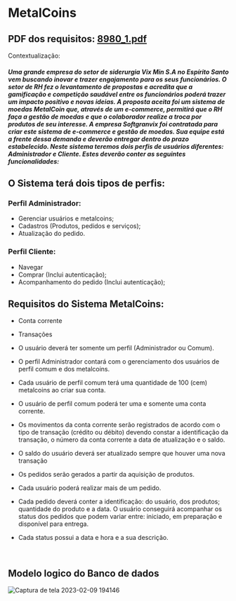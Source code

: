 # MetalCoins

PDF dos requisitos: [8980_1.pdf](https://github.com/gladsonsimoes/MetalCoins/files/10849737/8980_1.pdf)
---

Contextualização:
<h5> Uma grande empresa do setor de siderurgia Vix Min S.A no Espírito Santo vem buscando inovar e trazer engajamento para os seus funcionários. O setor de 
RH fez o levantamento de propostas e acredita que a gamificação e competição saudável entre os funcionários poderá trazer um impacto positivo e novas 
ideias. A proposta aceita foi um sistema de moedas MetalCoin que, através de um e-commerce, permitirá que o RH faça a gestão de moedas e que o 
colaborador realize a troca por produtos de seu interesse.
A empresa Softgranvix foi contratada para criar este sistema de e-commerce e gestão de moedas. Sua equipe está a frente dessa demanda e deverão 
entregar dentro do prazo estabelecido. Neste sistema teremos dois perfis de usuários diferentes: Administrador e Cliente. Estes deverão conter as seguintes 
funcionalidades: </h5>

## O Sistema terá dois tipos de perfis:

### Perfil Administrador:
- Gerenciar usuários e metalcoins;
- Cadastros (Produtos, pedidos e serviços);
- Atualização do pedido.

### Perfil Cliente:
- Navegar
- Comprar (Inclui autenticação);
- Acompanhamento do pedido (Inclui autenticação);

## Requisitos do Sistema MetalCoins:

- Conta corrente

- Transações

- O usuário deverá ter somente um perfil (Administrador ou Comum).

- O perfil Administrador contará com o gerenciamento dos usuários de perfil comum e dos metalcoins. 

- Cada usuário de perfil comum terá uma quantidade de 100 (cem) metalcoins ao criar sua conta.

- O usuário de perfil comum poderá ter uma e somente uma conta corrente. 

- Os movimentos da conta corrente serão registrados de acordo com o  tipo de transação (crédito ou débito) devendo constar a identificação da transação, o número da conta corrente a data de atualização e o saldo. 

- O saldo do usuário deverá ser atualizado sempre que houver uma nova transação

- Os pedidos serão gerados a partir da aquisição de produtos. 

- Cada usuário poderá realizar mais de um pedido. 

- Cada pedido deverá conter a identificação: do usuário, dos produtos; quantidade do produto e a data. O usuário conseguirá acompanhar os status dos pedidos que 
podem variar entre: iniciado, em preparação e disponível para entrega. 

- Cada status possui a data e hora e a sua descrição. 

<br>


## Modelo logico do Banco de dados
![Captura de tela 2023-02-09 194146](https://user-images.githubusercontent.com/99969693/217955561-a436515d-0d63-42da-8c9c-9704cf4789a7.png)
